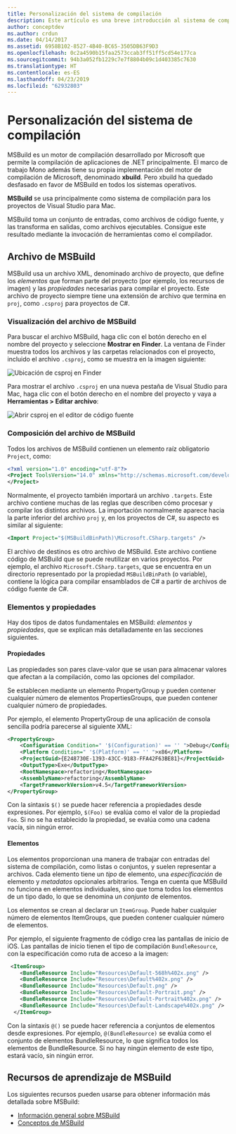 ```yaml
---
title: Personalización del sistema de compilación
description: Este artículo es una breve introducción al sistema de compilación MSBuild utilizado por Visual Studio para Mac
author: conceptdev
ms.author: crdun
ms.date: 04/14/2017
ms.assetid: 6958B102-8527-4B40-BC65-3505DB63F9D3
ms.openlocfilehash: 0c2a4590b15faa2573ccab3ff51ff5cd54e177ca
ms.sourcegitcommit: 94b3a052fb1229c7e7f8804b09c1d403385c7630
ms.translationtype: HT
ms.contentlocale: es-ES
ms.lasthandoff: 04/23/2019
ms.locfileid: "62932803"
---
```

# <a name="customizing-the-build-system"></a>Personalización del sistema de compilación

MSBuild es un motor de compilación desarrollado por Microsoft que permite la compilación de aplicaciones de .NET principalmente. El marco de trabajo Mono además tiene su propia implementación del motor de compilación de Microsoft, denominado **xbuild**. Pero xbuild ha quedado desfasado en favor de MSBuild en todos los sistemas operativos.

**MSBuild** se usa principalmente como sistema de compilación para los proyectos de Visual Studio para Mac.

MSBuild toma un conjunto de entradas, como archivos de código fuente, y las transforma en salidas, como archivos ejecutables. Consigue este resultado mediante la invocación de herramientas como el compilador.

## <a name="msbuild-file"></a>Archivo de MSBuild

MSBuild usa un archivo XML, denominado archivo de proyecto, que define los *elementos* que forman parte del proyecto (por ejemplo, los recursos de imagen) y las *propiedades* necesarias para compilar el proyecto. Este archivo de proyecto siempre tiene una extensión de archivo que termina en `proj`, como `.csproj` para proyectos de C#.

### <a name="viewing-the-msbuild-file"></a>Visualización del archivo de MSBuild

Para buscar el archivo MSBuild, haga clic con el botón derecho en el nombre del proyecto y seleccione **Mostrar en Finder**. La ventana de Finder muestra todos los archivos y las carpetas relacionados con el proyecto, incluido el archivo `.csproj`, como se muestra en la imagen siguiente:

![Ubicación de csproj en Finder](media/customizing-build-system-image1.png)

Para mostrar el archivo `.csproj` en una nueva pestaña de Visual Studio para Mac, haga clic con el botón derecho en el nombre del proyecto y vaya a **Herramientas > Editar archivo**:

![Abrir csproj en el editor de código fuente](media/customizing-build-system-image2.png)

### <a name="composition-of-the-msbuild-file"></a>Composición del archivo de MSBuild

Todos los archivos de MSBuild contienen un elemento raíz obligatorio `Project`, como:

```xml
<?xml version="1.0" encoding="utf-8"?>
<Project ToolsVersion="14.0" xmlns="http://schemas.microsoft.com/developer/msbuild/2003">
</Project>
```

Normalmente, el proyecto también importará un archivo `.targets`. Este archivo contiene muchas de las reglas que describen cómo procesar y compilar los distintos archivos. La importación normalmente aparece hacia la parte inferior del archivo `proj` y, en los proyectos de C#, su aspecto es similar al siguiente:

```xml
<Import Project="$(MSBuildBinPath)\Microsoft.CSharp.targets" />
```

El archivo de destinos es otro archivo de MSBuild. Este archivo contiene código de MSBuild que se puede reutilizar en varios proyectos. Por ejemplo, el archivo `Microsoft.CSharp.targets`, que se encuentra en un directorio representado por la propiedad `MSBuildBinPath` (o variable), contiene la lógica para compilar ensamblados de C# a partir de archivos de código fuente de C#.

### <a name="items-and-properties"></a>Elementos y propiedades

Hay dos tipos de datos fundamentales en MSBuild: *elementos* y *propiedades*, que se explican más detalladamente en las secciones siguientes.

#### <a name="properties"></a>Propiedades

Las propiedades son pares clave-valor que se usan para almacenar valores que afectan a la compilación, como las opciones del compilador.

Se establecen mediante un elemento PropertyGroup y pueden contener cualquier número de elementos PropertiesGroups, que pueden contener cualquier número de propiedades.

Por ejemplo, el elemento PropertyGroup de una aplicación de consola sencilla podría parecerse al siguiente XML:

```xml
<PropertyGroup>
    <Configuration Condition=" '$(Configuration)' == '' ">Debug</Configuration>
    <Platform Condition=" '$(Platform)' == '' ">x86</Platform>
    <ProjectGuid>{E248730E-1393-43CC-9183-FFA42F63BE81}</ProjectGuid>
    <OutputType>Exe</OutputType>
    <RootNamespace>refactoring</RootNamespace>
    <AssemblyName>refactoring</AssemblyName>
    <TargetFrameworkVersion>v4.5</TargetFrameworkVersion>
</PropertyGroup>
```

Con la sintaxis `$()` se puede hacer referencia a propiedades desde expresiones. Por ejemplo, `$(Foo)` se evalúa como el valor de la propiedad `Foo`. Si no se ha establecido la propiedad, se evalúa como una cadena vacía, sin ningún error.

#### <a name="items"></a>Elementos

Los elementos proporcionan una manera de trabajar con entradas del sistema de compilación, como listas o conjuntos, y suelen representar a archivos. Cada elemento tiene un *tipo* de elemento, una *especificación* de elemento y *metadatos* opcionales arbitrarios. Tenga en cuenta que MSBuild no funciona en elementos individuales, sino que toma todos los elementos de un tipo dado, lo que se denomina un *conjunto* de elementos.

Los elementos se crean al declarar un `ItemGroup`. Puede haber cualquier número de elementos ItemGroups, que pueden contener cualquier número de elementos.

Por ejemplo, el siguiente fragmento de código crea las pantallas de inicio de iOS. Las pantallas de inicio tienen el tipo de compilación `BundleResource`, con la especificación como ruta de acceso a la imagen:

```xml
 <ItemGroup>
    <BundleResource Include="Resources\Default-568h%402x.png" />
    <BundleResource Include="Resources\Default%402x.png" />
    <BundleResource Include="Resources\Default.png" />
    <BundleResource Include="Resources\Default-Portrait.png" />
    <BundleResource Include="Resources\Default-Portrait%402x.png" />
    <BundleResource Include="Resources\Default-Landscape%402x.png" />
  </ItemGroup>
 ```

 Con la sintaxis `@()` se puede hacer referencia a conjuntos de elementos desde expresiones. Por ejemplo, `@(BundleResource)` se evalúa como el conjunto de elementos BundleResource, lo que significa todos los elementos de BundleResource. Si no hay ningún elemento de este tipo, estará vacío, sin ningún error.

## <a name="resources-for-learning-msbuild"></a>Recursos de aprendizaje de MSBuild

Los siguientes recursos pueden usarse para obtener información más detallada sobre MSBuild:

* [Información general sobre MSBuild](/visualstudio/msbuild/msbuild)
* [Conceptos de MSBuild](/visualstudio/msbuild/msbuild-concepts)
